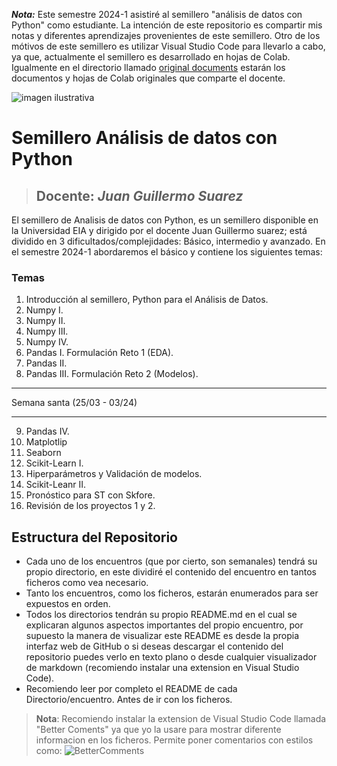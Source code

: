 ***Nota:*** Este semestre 2024-1 asistiré al semillero "análisis de datos con Python" como estudiante. La intención de este repositorio es compartir mis notas y diferentes aprendizajes provenientes de este semillero. Otro de los mótivos de este semillero es utilizar Visual Studio Code para llevarlo a cabo, ya que, actualmente el semillero es desarrollado en hojas de Colab. Igualmente en el directorio llamado [original documents](https://github.com/AdrianGuerra46/Semillero_AnalisisDeDatos/tree/master/Original%20Documents) estarán los documentos y hojas de Colab originales que comparte el docente. 

![imagen ilustrativa](https://media.licdn.com/dms/image/D5612AQG-tCAXZkEUHw/article-cover_image-shrink_720_1280/0/1701564869677?e=2147483647&v=beta&t=nUKsbAydDoOpeoTXRsafO3Hg4HmbGCE77QE0nNpCbRU)


# Semillero Análisis de datos con Python

> ## **Docente:** *Juan Guillermo Suarez*

El semillero de Analisis de datos con Python, es un semillero disponible en la Universidad EIA y dirigido por el docente Juan Guillermo suarez; está dividido en 3 dificultados/complejidades: Básico, intermedio y avanzado. En el semestre 2024-1 abordaremos el básico y contiene los siguientes temas: 

### Temas 
1. Introducción al semillero, Python para el Análisis de Datos.
2. Numpy I.
3. Numpy II.
4. Numpy III.
5. Numpy IV. 
6. Pandas I. Formulación Reto 1 (EDA).
7. Pandas II.
8. Pandas III. Formulación Reto 2 (Modelos). 

---
Semana santa (25/03 - 03/24)

---

9. Pandas IV.
10. Matplotlip
11. Seaborn
12. Scikit-Learn I. 
13. Hiperparámetros y Validación de modelos.
14. Scikit-Leanr II.
15. Pronóstico para ST con Skfore.
16. Revisión de los proyectos 1 y 2.

## Estructura del Repositorio 
- Cada uno de los encuentros (que por cierto, son semanales) tendrá su propio directorio, en este dividiré el contenido del encuentro en tantos ficheros como vea necesario.
- Tanto los encuentros, como los ficheros, estarán enumerados para ser expuestos en orden. 
- Todos los directorios tendrán su propio README.md en el cual se explicaran algunos aspectos importantes del propio encuentro, por supuesto la manera de visualizar este README es desde la propia interfaz web de GitHub o si deseas descargar el contenido del repositorio puedes verlo en texto plano o desde cualquier visualizador de markdown (recomiendo instalar una extension en Visual Studio Code). 
- Recomiendo leer por completo el README de cada Directorio/encuentro. Antes de ir con los ficheros.

> **Nota**: Recomiendo instalar la extension de Visual Studio Code llamada "Better Coments" ya que yo la usare para mostrar diferente informacion en los ficheros. Permite poner comentarios con estilos como:
> ![BetterComments](https://ihatetomatoes.net/wp-content/uploads/2018/07/img_better-comments.png)